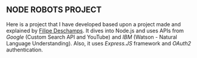 ## NODE ROBOTS PROJECT

Here is a project that I have developed based upon a project made and explained by [Filipe Deschamps](https://github.com/filipedeschamps/video-maker.git). It dives into Node.js and uses APIs from *Google* (Custom Search API and YouTube) and *IBM* (Watson - Natural Language Understanding). Also, it uses *Express.JS* framework and *OAuth2* authentication.


